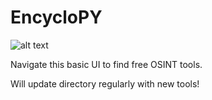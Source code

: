 # EncycloPY
![alt text](https://i.postimg.cc/7Ly9g8DT/Screen-Shot-2019-05-18-at-8-10-02-PM.png)

Navigate this basic UI to find free OSINT tools.

Will update directory regularly with new tools!
